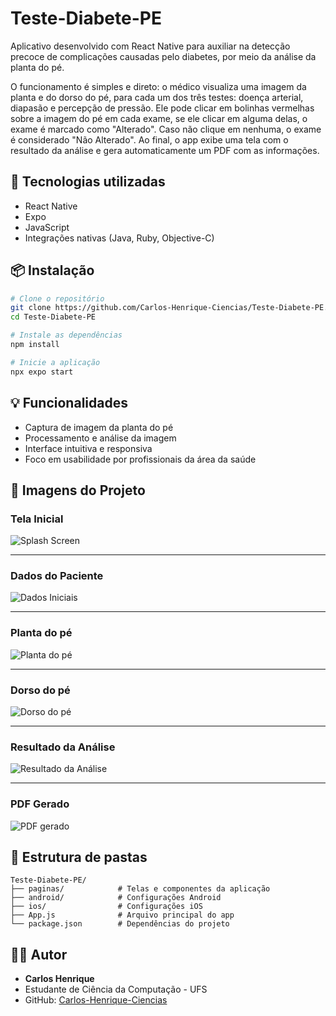 # Teste-Diabete-PE

Aplicativo desenvolvido com React Native para auxiliar na detecção precoce de complicações causadas pelo diabetes, por meio da análise da planta do pé.

O funcionamento é simples e direto: o médico visualiza uma imagem da planta e do dorso do pé, para cada um dos três testes: doença arterial, diapasão e percepção de pressão. Ele pode clicar em bolinhas vermelhas sobre a imagem do pé em cada exame, se ele clicar em alguma delas, o exame é marcado como "Alterado". Caso não clique em nenhuma, o exame é considerado "Não Alterado". Ao final, o app exibe uma tela com o resultado da análise e gera automaticamente um PDF com as informações.

## 🚀 Tecnologias utilizadas

- React Native
- Expo
- JavaScript
- Integrações nativas (Java, Ruby, Objective-C)

## 📦 Instalação

```bash
# Clone o repositório
git clone https://github.com/Carlos-Henrique-Ciencias/Teste-Diabete-PE.git
cd Teste-Diabete-PE

# Instale as dependências
npm install

# Inicie a aplicação
npx expo start
```

## 💡 Funcionalidades

- Captura de imagem da planta do pé
- Processamento e análise da imagem
- Interface intuitiva e responsiva
- Foco em usabilidade por profissionais da área da saúde

## 📸 Imagens do Projeto

### Tela Inicial
![Splash Screen](https://drive.google.com/uc?export=view&id=1aLS9JP2KTqNB2U-fTeA5V64kejWrXtXz)

---

### Dados do Paciente
![Dados Iniciais](https://drive.google.com/uc?export=view&id=1aN8AsTAdxwmxConafU7JqsulWqaQYxcp)

---

### Planta do pé
![Planta do pé](https://drive.google.com/uc?export=view&id=1aPVs_6ivgMTPndFQI0YvZ9epHGGxqhWW)

---

### Dorso do pé
![Dorso do pé](https://drive.google.com/uc?export=view&id=1aQCRxOJmAs2cRH9XaQXgTr3iUGWDsg12)

---

### Resultado da Análise
![Resultado da Análise](https://drive.google.com/uc?export=view&id=1aqA0hfdt3t8ByBELv4p2ey-L6X7ezP4X)

---

### PDF Gerado
![PDF gerado](https://drive.google.com/uc?export=view&id=1az_EMOI8CNq47y7ZXTb-Z1bNVcbxshkj)

## 📁 Estrutura de pastas

```
Teste-Diabete-PE/
├── paginas/            # Telas e componentes da aplicação
├── android/            # Configurações Android
├── ios/                # Configurações iOS
├── App.js              # Arquivo principal do app
└── package.json        # Dependências do projeto
```

## 👨‍💻 Autor

- **Carlos Henrique**
- Estudante de Ciência da Computação - UFS
- GitHub: [Carlos-Henrique-Ciencias](https://github.com/Carlos-Henrique-Ciencias)
